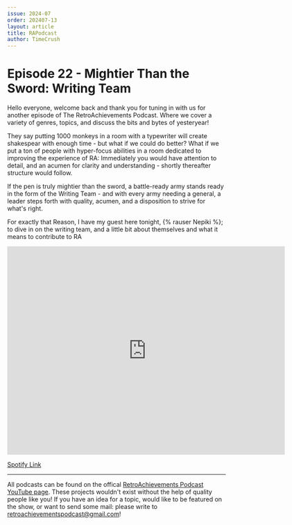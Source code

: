 ```yaml
---
issue: 2024-07
order: 202407-13
layout: article
title: RAPodcast
author: TimeCrush
---
```


# Episode 22 - Mightier Than the Sword: Writing Team

Hello everyone, welcome back and thank you for tuning in with us for another episode of The RetroAchievements Podcast. Where we cover a variety of genres, topics, and discuss the bits and bytes of yesteryear!

They say putting 1000 monkeys in a room with a typewriter will create shakespear with enough time - but what if we could do better? What if we put a ton of people with hyper-focus abilities in a room dedicated to improving the experience of RA: Immediately you would have attention to detail, and an acumen for clarity and understanding - shortly thereafter structure would follow.

If the pen is truly mightier than the sword, a battle-ready army stands ready in the form of the Writing Team - and with every army needing a general, a leader steps forth with quality, acumen, and a disposition to strive for what's right.

For exactly that Reason, I have my guest here tonight, {% rauser Nepiki %}; to dive in on the writing team, and a little bit about themselves and what it means to contribute to RA

<p align="center">
    <iframe
        width="640"
        height="480"
        src="https://www.youtube.com/embed/AvWg06zZhd8"
        frameborder="0"
        allow="autoplay; encrypted-media"
        allowfullscreen
    >
    </iframe>
</p>

[Spotify Link](https://open.spotify.com/episode/1ZFRCcONYCH2aVKdNNcYn7?si=3b18847ba97b43a1)

---

All podcasts can be found on the offical [RetroAchievements Podcast YouTube page](https://www.youtube.com/channel/UCI8xnJhIZ2RDf9SEoAx2jFQ). These projects wouldn't exist without the help of quality people like you! If you have an idea for a topic, would like to be featured on the show, or want to send some mail: please write to retroachievementspodcast@gmail.com!